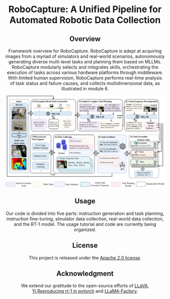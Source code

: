 <div align="center">

<h1> RoboCapture: A Unified Pipeline for Automated Robotic Data Collection </h1>

<div align="center">

## Overview

Framework overview for RoboCapture. RoboCapture is adept at acquiring images from a myriad of simulators and real-world scenarios, autonomously generating diverse multi-level tasks and planning them based on MLLMs. RoboCapture modularly selects and integrates skills, orchestrating the execution of tasks across various hardware platforms through middleware. With limited human supervision, RoboCapture performs real-time analysis of task status and failure causes, and collects multidimensional data, as illustrated in module 6.

<img src="./fig\fig2.jpg" title="" alt="fig2.jpg" data-align="center">

## Usage

Our code is divided into five parts: instruction generation and task planning, instruction fine-tuning, simulator data collection, real-world data collection, and the RT-1 model. The usage tutorial and code are currently being organized.

## License

This project is released under the [Apache 2.0 license](LICENSE).

## Acknowledgment

We extend our gratitude to the open-source efforts of [LLaVA](https://github.com/haotian-liu/LLaVA), [Yi](https://github.com/01-ai/Yi),[Reproducing rt-1 in pytorch](https://github.com/ioai-tech/pytorch_rt1_with_trainer_and_tester) and [LLaMA-Factory](https://github.com/hiyouga/LLaMA-Factory).
